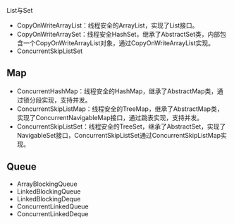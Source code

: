 List与Set

- CopyOnWriteArrayList：线程安全的ArrayList，实现了List接口。
- CopyOnWriteArraySet：线程安全HashSet，继承了AbstractSet类，内部包含一个CopyOnWriteArrayList对象，通过CopyOnWriteArrayList实现。
- ConcurrentSkipListSet

## Map

- ConcurrentHashMap：线程安全的HashMap，继承了AbstractMap类，通过锁分段实现，支持并发。
- ConcurrentSkipListMap：线程安全的TreeMap，继承了AbstractMap类，实现了ConcurrentNavigableMap接口，通过跳表实现，支持并发。
- ConcurrentSkipListSet：线程安全的TreeSet，继承了AbstractSet，实现了NavigableSet接口，ConcurrentSkipListSet通过ConcurrentSkipListMap实现。

## Queue

- ArrayBlockingQueue
- LinkedBlockingQueue
- LinkedBlockingDeque
- ConcurrentLinkedQueue
- ConcurrentLinkedDeque